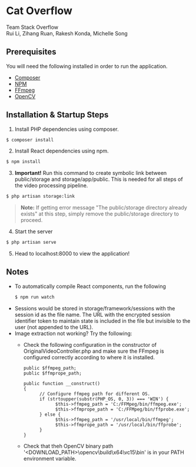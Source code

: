 # Cat Overflow
Team Stack Overflow \
Rui Li, Zihang Ruan, Rakesh Konda, Michelle Song

## Prerequisites
You will need the following installed in order to run the application.
- [Composer](https://getcomposer.org/)
- [NPM](https://nodejs.org/)
- [FFmpeg](https://www.ffmpeg.org/download.html)
- [OpenCV](https://opencv.org/releases.html)

## Installation & Startup Steps
1. Install PHP dependencies using composer.
```bash
$ composer install
```
2. Install React dependencies using npm.
```bash
$ npm install
```
3. **Important!** Run this command to create symbolic link between public/storage and storage/app/public. This is needed for all steps of the video processing pipeline.
```bash
$ php artisan storage:link
```
> **Note:** If getting error message "The public/storage directory already exists" at this step, simply remove the public/storage directory to proceed.
4. Start the server
```bash
$ php artisan serve
```
5. Head to localhost:8000 to view the application!

## Notes
* To automatically compile React components, run the following
  ```bash
  $ npm run watch
  ```
* Sessions would be stored in storage/framework/sessions with the session id as the file name. The URL with the encrypted session identifier token to maintain state is included in the file but invisible to the user (not appended to the URL).
* Image extraction not working? Try the following:
    * Check the following configuration in the constructor of OriginalVideoController.php and make sure the FFmpeg is configured correctly according to where it is installed.
      
      ```
      public $ffmpeg_path;
      public $ffmprope_path;

      public function __construct()
      {
            // Configure ffmpeg path for different OS.
            if (strtoupper(substr(PHP_OS, 0, 3)) === 'WIN') {
                  $this->ffmpeg_path = 'C:/FFMpeg/bin/ffmpeg.exe';
                  $this->ffmprope_path = 'C:/FFMpeg/bin/ffprobe.exe';
            } else {
                  $this->ffmpeg_path = '/usr/local/bin/ffmpeg';
                  $this->ffmprope_path = '/usr/local/bin/ffprobe';
            }
      }
      ```
    * Check that theh OpenCV binary path '<DOWNLOAD_PATH>\opencv\build\x64\vc15\bin' is in your PATH environment variable.
